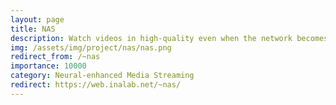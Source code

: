 ```yaml
---
layout: page
title: NAS
description: Watch videos in high-quality even when the network becomes congested
img: /assets/img/project/nas/nas.png
redirect_from: /~nas
importance: 10000
category: Neural-enhanced Media Streaming
redirect: https://web.inalab.net/~nas/
---
```

<script>
    location.replace('https://web.inalab.net/~nas/')
</script>